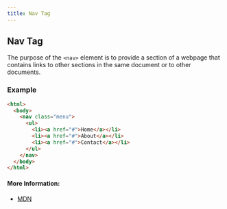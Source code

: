 ```yaml
---
title: Nav Tag
---
```

## Nav Tag

The purpose of the `<nav>` element is to provide a section of a webpage that contains links to other sections in the same document or to other documents.

### Example

```html
<html>
  <body>
    <nav class="menu">
      <ul>
        <li><a href="#">Home</a></li>
        <li><a href="#">About</a></li>
        <li><a href="#">Contact</a></li>
      </ul>
    </nav>
  </body>
</html>
```

#### More Information:
- [MDN](https://developer.mozilla.org/en-US/docs/Web/HTML/Element/nav)